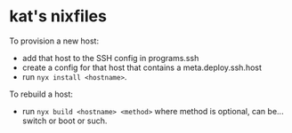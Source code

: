 # kat's nixfiles

To provision a new host:

* add that host to the SSH config in programs.ssh
* create a config for that host that contains a meta.deploy.ssh.host
* run `nyx install <hostname>`.

To rebuild a host:

* run `nyx build <hostname> <method>` where method is optional, can be... switch or boot or such.
